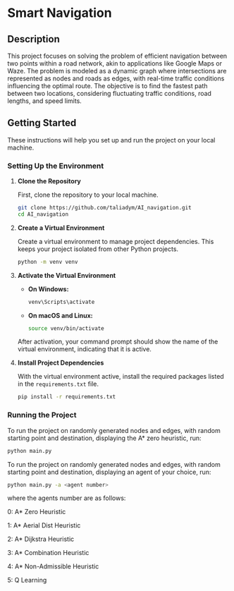 # Smart Navigation

## Description

This project focuses on solving the problem of efficient navigation between two points within a road network, akin to applications like Google Maps or Waze. The problem is modeled as a dynamic graph where intersections are represented as nodes and roads as edges, with real-time traffic conditions influencing the optimal route. The objective is to find the fastest path between two locations, considering fluctuating traffic conditions, road lengths, and speed limits.

## Getting Started

These instructions will help you set up and run the project on your local machine.

### Setting Up the Environment

1. **Clone the Repository**

   First, clone the repository to your local machine.

   ```bash
   git clone https://github.com/taliadym/AI_navigation.git
   cd AI_navigation
   ```

2. **Create a Virtual Environment**

   Create a virtual environment to manage project dependencies. This keeps your project isolated from other Python projects.

   ```bash
   python -m venv venv
   ```

3. **Activate the Virtual Environment**

   - **On Windows:**

     ```bash
     venv\Scripts\activate
     ```

   - **On macOS and Linux:**

     ```bash
     source venv/bin/activate
     ```

   After activation, your command prompt should show the name of the virtual environment, indicating that it is active.

4. **Install Project Dependencies**

   With the virtual environment active, install the required packages listed in the `requirements.txt` file.

   ```bash
   pip install -r requirements.txt
   ```

### Running the Project

To run the project on randomly generated nodes and edges, with random starting point and destination, displaying the A* zero heuristic, run:
```bash
python main.py
```

To run the project on randomly generated nodes and edges, with random starting point and destination, displaying an agent of your choice, run:
```bash
python main.py -a <agent number>
```
where the agents number are as follows:

0: A* Zero Heuristic

1: A* Aerial Dist Heuristic

2: A* Dijkstra Heuristic

3: A* Combination Heuristic

4: A* Non-Admissible Heuristic

5: Q Learning